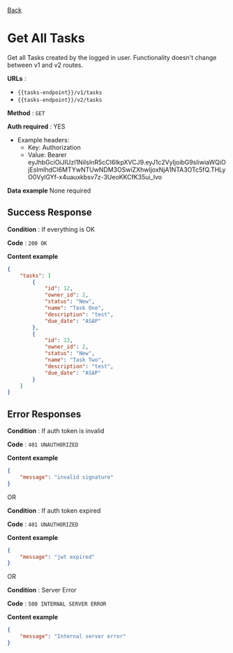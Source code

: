 [Back](../README.md)

# Get All Tasks

Get all Tasks created by the logged in user. Functionality doesn't change between v1 and v2 routes.

**URLs** :
* `{{tasks-endpoint}}/v1/tasks`
* `{{tasks-endpoint}}/v2/tasks`

**Method** : `GET`

**Auth required** : YES

* Example headers: 
    * Key: Authorization
    * Value: Bearer eyJhbGciOiJIUzI1NiIsInR5cCI6IkpXVCJ9.eyJ1c2VyIjoibG9sIiwiaWQiOjEsImlhdCI6MTYwNTUwNDM3OSwiZXhwIjoxNjA1NTA3OTc5fQ.THLyO0VylGYf-x4uauxkbsv7z-3UeoKKCfK35ui_lvo

**Data example** None required

## Success Response

**Condition** : If everything is OK

**Code** : `200 OK`

**Content example**

```json
{
    "tasks": [
        {
            "id": 12,
            "owner_id": 2,
            "status": "New",
            "name": "Task One",
            "description": "test",
            "due_date": "ASAP"
        },
        {
            "id": 13,
            "owner_id": 2,
            "status": "New",
            "name": "Task Two",
            "description": "test",
            "due_date": "ASAP"
        }
    ]
}
```
## Error Responses

**Condition** : If auth token is invalid

**Code** : `401 UNAUTHORIZED`

**Content example**
```json
{
    "message": "invalid signature"
}
```

OR

**Condition** : If auth token expired

**Code** : `401 UNAUTHORIZED`

**Content example**
```json
{
    "message": "jwt expired"
}
```

OR

**Condition** : Server Error

**Code** : `500 INTERNAL SERVER ERROR`

**Content example**
```json
{
    "message": "Internal server error"
}
```